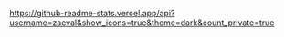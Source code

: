 https://github-readme-stats.vercel.app/api?username=zaeval&show_icons=true&theme=dark&count_private=true
